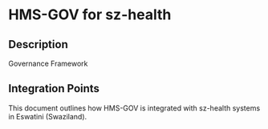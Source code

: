 # HMS-GOV for sz-health

## Description

Governance Framework

## Integration Points

This document outlines how HMS-GOV is integrated with sz-health systems in Eswatini (Swaziland).
